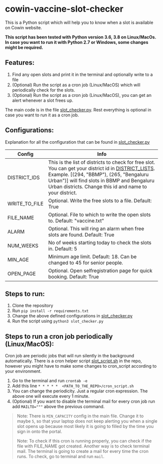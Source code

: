 # cowin-vaccine-slot-checker
This is a Python script which will help you to know when a slot is available on Cowin website.

**This script has been tested with Python version 3.6, 3.8 on Linux/MacOs. In case you want to run it with Python 2.7 or Windows, some changes might be required.**

## Features:
1. Find any open slots and print it in the terminal and optionally write to a file
2. (Optional) Run the script as a cron job (Linux/MacOS) which will periodically check for the slots.
3. (Optional) Run the script as a cron job (Linux/MacOS), you can get an alert whenever a slot frees up.

The main code is in the file [slot_checker.py](https://github.com/faizulhai24/cowin-vaccine-slot-checker/blob/main/slot_checker.py). Rest everything is optional in case you want to run it as a cron job.

## Configurations:
Explanation for all the configuration that can be found in [slot_checker.py](https://github.com/faizulhai24/cowin-vaccine-slot-checker/blob/main/slot_checker.py)

Config                                |           Info
--------------------------------------| ----------------------------------
DISTRICT_IDS                          | This is the list of districts to check for free slot. You can get your district id in [DISTRICT_LISTS](https://github.com/faizulhai24/cowin-vaccine-slot-checker/blob/main/DISTRICT_LISTS.md). Example. [(294, "BBMP"), (265, "Bengaluru Urban")] will find slots in BBMP and Bengaluru Urban districts. Change this id and name to your district. 
WRITE_TO_FILE                         | Optional. Write the free slots to a file. Default: True
FILE_NAME                             | Optional. File to which to write the open slots to. Default: "vaccine.txt"
ALARM                                 | Optional. This will ring an alarm when free slots are found. Default: True
NUM_WEEKS                             | No of weeks starting today to check the slots in. Default: 5
MIN_AGE                               | Minimum age limit. Default: 18. Can be changed to 45 for senior people.   
OPEN_PAGE                             | Optional. Open selfregistration page for quick booking. Default: True

## Steps to run:
1. Clone the repository
2. Run ```pip install -r requirements.txt```
3. Change the above defined configurations in [slot_checker.py](https://github.com/faizulhai24/cowin-vaccine-slot-checker/blob/main/slot_checker.py) 
4. Run the script using ```python3 slot_checker.py```

## Steps to run a cron job periodically (Linux/MacOS):

Cron job are periodic jobs that will run silently in the background automatically.
There is a cron helper script [slot_script.sh](https://github.com/faizulhai24/cowin-vaccine-slot-checker/blob/main/cron_script.sh) in the repo, however you might have to make some changes to cron_script according to your environment.

1. Go to the terminal and run ```crontab -e```
2. Add this line `````* * * * *  <PATH_TO_THE_REPO>/cron_script.sh`````
3. You can change the periodicity. Just a regular cron expression. The above one will execute every 1 minute.
3. (Optional) If you want to disable the terminal mail for every cron job run add ```MAILTO="""``` above the previous command.

>Note: There is ```MIN_CAPACITY``` config in the main file. Change it to maybe ```5```, so that your laptop does not keep alerting you when a single slot opens up because most likely it is going to filled by the time you sign in onto the portal.
>
>Note: To check if this cron is running properly, you can check if the file with FILE_NAME got created. Another way is to check terminal mail. The terminal is going to create a mail for every time the cron runs. To check, go to terminal and run ```mail```.  
